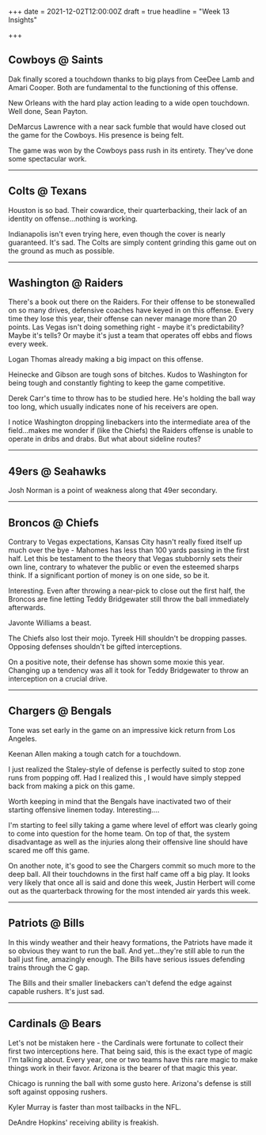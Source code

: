 +++
date = 2021-12-02T12:00:00Z
draft = true
headline = "Week 13 Insights"

+++
## Cowboys @ Saints

Dak finally scored a touchdown thanks to big plays from CeeDee Lamb and Amari Cooper. Both are fundamental to the functioning of this offense.

New Orleans with the hard play action leading to a wide open touchdown. Well done, Sean Payton.

DeMarcus Lawrence with a near sack fumble that would have closed out the game for the Cowboys. His presence is being felt.

The game was won by the Cowboys pass rush in its entirety. They've done some spectacular work.

***

## Colts @ Texans

Houston is so bad. Their cowardice, their quarterbacking, their lack of an identity on offense...nothing is working.

Indianapolis isn't even trying here, even though the cover is nearly guaranteed. It's sad. The Colts are simply content grinding this game out on the ground as much as possible.

***

## Washington @ Raiders

There's a book out there on the Raiders. For their offense to be stonewalled on so many drives, defensive coaches have keyed in on this offense. Every time they lose this year, their offense can never manage more than 20 points. Las Vegas isn't doing something right - maybe it's predictability? Maybe it's tells? Or maybe it's just a team that operates off ebbs and flows every week.

Logan Thomas already making a big impact on this offense.

Heinecke and Gibson are tough sons of bitches. Kudos to Washington for being tough and constantly fighting to keep the game competitive.

Derek Carr's time to throw has to be studied here. He's holding the ball way too long, which usually indicates none of his receivers are open.

I notice Washington dropping linebackers into the intermediate area of the field...makes me wonder if (like the Chiefs) the Raiders offense is unable to operate in dribs and drabs. But what about sideline routes?

***

## 49ers @ Seahawks

Josh Norman is a point of weakness along that 49er secondary.

***

## Broncos @ Chiefs

Contrary to Vegas expectations, Kansas City hasn't really fixed itself up much over the bye - Mahomes has less than 100 yards passing in the first half. Let this be testament to the theory that Vegas stubbornly sets their own line, contrary to whatever the public or even the esteemed sharps think. If a significant portion of money is on one side, so be it.

Interesting. Even after throwing a near-pick to close out the first half, the Broncos are fine letting Teddy Bridgewater still throw the ball immediately afterwards.

Javonte Williams a beast.

The Chiefs also lost their mojo. Tyreek Hill shouldn't be dropping passes. Opposing defenses shouldn't be gifted interceptions.

On a positive note, their defense has shown some moxie this year. Changing up a tendency was all it took for Teddy Bridgewater to throw an interception on a crucial drive.

***

## Chargers @ Bengals

Tone was set early in the game on an impressive kick return from Los Angeles.

Keenan Allen making a tough catch for a touchdown.

I just realized the Staley-style of defense is perfectly suited to stop zone runs from popping off. Had I realized this , I would have simply stepped back from making a pick on this game.

Worth keeping in mind that the Bengals have inactivated two of their starting offensive linemen today. Interesting....

I'm starting to feel silly taking a game where level of effort was clearly going to come into question for the home team. On top of that, the system disadvantage as well as the injuries along their offensive line should have scared me off this game.

On another note, it's good to see the Chargers commit so much more to the deep ball. All their touchdowns in the first half came off a big play. It looks very likely that once all is said and done this week, Justin Herbert will come out as the quarterback throwing for the most intended air yards this week.

***

## Patriots @ Bills

In this windy weather and their heavy formations, the Patriots have made it so obvious they want to run the ball. And yet...they're still able to run the ball just fine, amazingly enough. The Bills have serious issues defending trains through the C gap.

The Bills and their smaller linebackers can't defend the edge against capable rushers. It's just sad.

***

## Cardinals @ Bears

Let's not be mistaken here - the Cardinals were fortunate to collect their first two interceptions here. That being said, this is the exact type of magic I'm talking about. Every year, one or two teams have this rare magic to make things work in their favor. Arizona is the bearer of that magic this year.

Chicago is running the ball with some gusto here. Arizona's defense is still soft against opposing rushers.

Kyler Murray is faster than most tailbacks in the NFL.

DeAndre Hopkins' receiving ability is freakish.